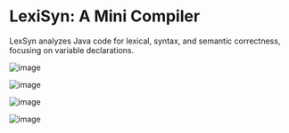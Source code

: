 # LexiSyn: A Mini Compiler
LexSyn analyzes Java code for lexical, syntax, and semantic correctness, focusing on variable declarations.

![image](https://github.com/user-attachments/assets/e3427f87-0de6-4eff-91c2-640a7f8b8f4b)

![image](https://github.com/user-attachments/assets/4db6891a-5786-42a3-981e-4e1710ed3a2c)

![image](https://github.com/user-attachments/assets/331d6e9b-748f-402b-892c-be200fa6725f)

![image](https://github.com/user-attachments/assets/933d7264-6936-4d5b-8e28-40fc05bd7bfc)



